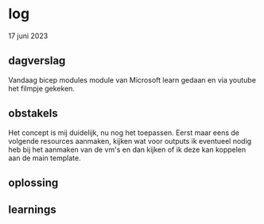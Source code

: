 # log  
17 juni 2023


## dagverslag
Vandaag bicep modules module van Microsoft learn gedaan en via youtube het filmpje gekeken.  


## obstakels  
Het concept is mij duidelijk, nu nog het toepassen. Eerst maar eens de volgende resources aanmaken, kijken wat voor outputs ik eventueel nodig heb bij het aanmaken van de vm's en dan kijken of ik deze kan koppelen aan de main template. 


## oplossing  




## learnings
 